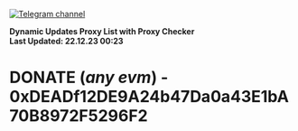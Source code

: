 [![Telegram channel](https://img.shields.io/endpoint?url=https://runkit.io/damiankrawczyk/telegram-badge/branches/master?url=https://t.me/n4z4v0d)](https://t.me/n4z4v0d) 

**Dynamic Updates Proxy List with Proxy Checker**  
**Last Updated: 22.12.23 00:23**

# DONATE (_any evm_) - 0xDEADf12DE9A24b47Da0a43E1bA70B8972F5296F2
